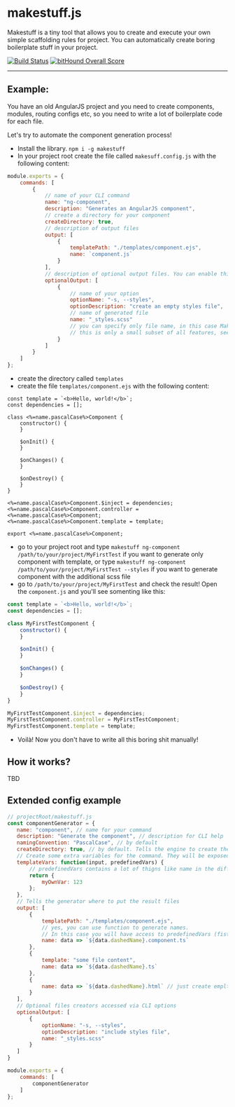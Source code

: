 # makestuff.js
Makestuff is a tiny tool that allows you to create and execute your own simple scaffolding rules for project.
You can automatically create boring boilerplate stuff in your project.

[![Build Status](https://travis-ci.org/arodik/makestuff.js.svg?branch=master)](https://travis-ci.org/arodik/makestuff.js)
[![bitHound Overall Score](https://www.bithound.io/github/arodik/makestuff.js/badges/score.svg)](https://www.bithound.io/github/arodik/makestuff.js)

----------------

## Example:
You have an old AngularJS project and you need to create components, modules, routing configs etc, so you need to write a lot of boilerplate code for each file.

Let's try to automate the component generation process!

- Install the library. `npm i -g makestuff`
- In your project root create the file called `makesuff.config.js` with the following content:
```js
module.exports = {
    commands: [
        {
            // name of your CLI command
            name: "ng-component",
            description: "Generates an AngularJS component",
            // create a directory for your component 
            createDirectory: true,
            // description of output files
            output: [
                {
                    templatePath: "./templates/component.ejs",
                    name: `component.js`
                }
            ],
            // description of optional output files. You can enable this options via console use --syntax
            optionalOutput: [
                {
                    // name of your option
                    optionName: "-s, --styles",
                    optionDescription: "create an empty styles file",
                    // name of generated file
                    name: "_styles.scss"
                    // you can specify only file name, in this case Makestuff will create the empty file for you
                    // this is only a small subset of all features, see the detailed description below
                }
            ]
        }
    ]
};
```
- create the directory called `templates`
- create the file `templates/component.ejs` with the following content:
```ejs
const template = `<b>Hello, world!</b>`;
const dependencies = [];

class <%=name.pascalCase%>Component {
    constructor() {
    }

    $onInit() {
    }

    $onChanges() {
    }

    $onDestroy() {
    }
}

<%=name.pascalCase%>Component.$inject = dependencies;
<%=name.pascalCase%>Component.controller = <%=name.pascalCase%>Component;
<%=name.pascalCase%>Component.template = template;

export <%=name.pascalCase%>Component;
```
- go to your project root and type `makestuff ng-component /path/to/your/project/MyFirstTest` if you want to generate only component with template, or type `makestuff ng-component /path/to/your/project/MyFirstTest --styles` if you want to generate component with the additional scss file
- go to `/path/to/your/project/MyFirstTest` and check the result! Open the `component.js` and you'll see somenting like this:

```js
const template = `<b>Hello, world!</b>`;
const dependencies = [];

class MyFirstTestComponent {
    constructor() {
    }

    $onInit() {
    }

    $onChanges() {
    }

    $onDestroy() {
    }
}

MyFirstTestComponent.$inject = dependencies;
MyFirstTestComponent.controller = MyFirstTestComponent;
MyFirstTestComponent.template = template;
```
- Voilà! Now you don't have to write all this boring shit manually!

## How it works?
TBD

## Extended config example

```js
// projectRoot/makestuff.js
const componentGenerator = {
   name: "component", // name for your command
   description: "Generate the component", // description for CLI help
   namingConvention: "PascalCase", // by default
   createDirectory: true, // by default. Tells the engine to create the folder, name based on naming convention
   // Create some extra variables for the command. They will be exposed to the templates inside the object called `custom`
   templateVars: function(input, predefinedVars) {
       // predefinedVars contains a lot of thigns like name in the different cases etc.
       return {
           myOwnVar: 123
       };
   },
   // Tells the generator where to put the result files
   output: [
       {
           templatePath: "./templates/component.ejs",
           // yes, you can use function to generate names. 
           // In this case you will have access to predefinedVars (fist parameter)
           name: data => `${data.dashedName}.component.ts`
       },
       {
           template: "some file content",
           name: data => `${data.dashedName}.ts`
       },
       {
           name: data => `${data.dashedName}.html` // just create emplty file
       }
   ],
   // Optional files creators accessed via CLI options
   optionalOutput: [
       {
           optionName: "-s, --styles",
           optionDescription: "include styles file",
           name: "_styles.scss"
       }
   ]
}

module.exports = {
    commands: [
        componentGenerator
    ]
};
```
